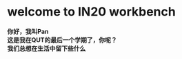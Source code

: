 # welcome to IN20 workbench

**你好，我叫Pan**  
**这是我在QUT的最后一个学期了，你呢？**  
**我们总想在生活中留下些什么**

<audio src="/static/247.mp3" autoplay="" loop="">
</audio>